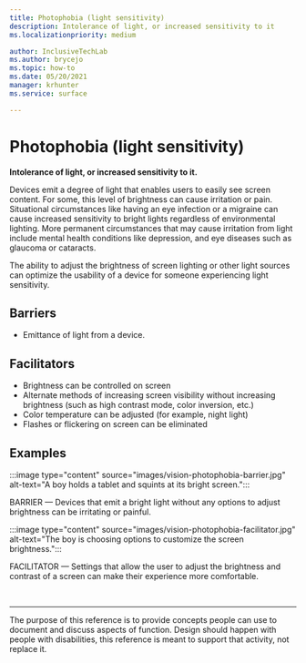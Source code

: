 ```yaml
---
title: Photophobia (light sensitivity)
description: Intolerance of light, or increased sensitivity to it
ms.localizationpriority: medium

author: InclusiveTechLab
ms.author: brycejo 
ms.topic: how-to
ms.date: 05/20/2021
manager: krhunter
ms.service: surface

---
```


# Photophobia (light sensitivity)

**Intolerance of light, or increased sensitivity to it.**

Devices emit a degree of light that enables users to easily see screen content. For some, this level of brightness can cause irritation or pain. Situational circumstances like having an eye infection or a migraine can cause increased sensitivity to bright lights regardless of environmental lighting. More permanent circumstances that may cause irritation from light include mental health conditions like depression, and eye diseases such as glaucoma or cataracts.

The ability to adjust the brightness of screen lighting or other light sources can optimize the usability of a device for someone experiencing light sensitivity.

## Barriers
* Emittance of light from a device.

## Facilitators
* Brightness can be controlled on screen​
* Alternate methods of increasing screen visibility without increasing brightness (such as high contrast mode, color inversion, etc.)​
* Color temperature can be adjusted (for example, night light)​
* Flashes or flickering on screen can be eliminated


## Examples

:::image type="content" source="images/vision-photophobia-barrier.jpg" alt-text="A boy holds a tablet and squints at its bright screen.":::

BARRIER — Devices that emit a bright light without any options to adjust brightness can be irritating or painful.


:::image type="content" source="images/vision-photophobia-facilitator.jpg" alt-text="The boy is choosing options to customize the screen brightness.":::

FACILITATOR — Settings that allow the user to adjust the brightness and contrast of a screen can make their experience more comfortable.

&nbsp;

[comment]: # (Footer statement)
___
The purpose of this reference is to provide concepts people can use to document and discuss aspects of function. Design should happen with people with disabilities, this reference is meant to support that activity, not replace it. 